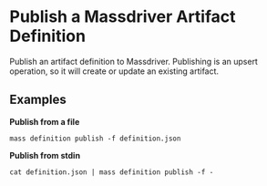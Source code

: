 # Publish a Massdriver Artifact Definition

Publish an artifact definition to Massdriver. Publishing is an upsert operation, so it will create or update an existing artifact.

## Examples

**Publish from a file**

```shell
mass definition publish -f definition.json
```

**Publish from stdin**

```shell
cat definition.json | mass definition publish -f -
```
